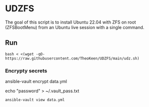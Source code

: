 # UDZFS

The goal of this script is to install Ubuntu 22.04 with ZFS on root (ZFSBootMenu) from an Ubuntu live session with a single command.

## Run

`bash < <(wget -qO- https://raw.githubusercontent.com/TheoKeen/UDZFS/main/udz.sh)`

### Encrypty secrets

ansible-vault encrypt data.yml

echo "password" > ~/.vault_pass.txt

`ansible-vault view data.yml`



